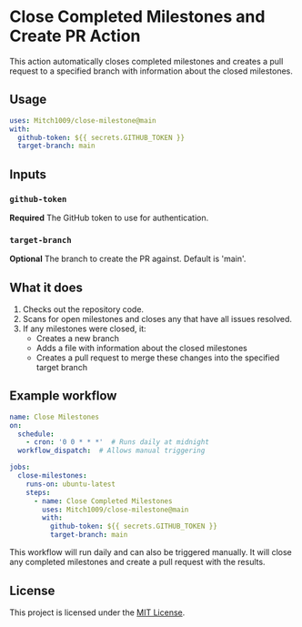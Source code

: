# Close Completed Milestones and Create PR Action

This action automatically closes completed milestones and creates a pull request to a specified branch with information about the closed milestones.

## Usage

```yaml
uses: Mitch1009/close-milestone@main
with:
  github-token: ${{ secrets.GITHUB_TOKEN }}
  target-branch: main
```

## Inputs

### `github-token`

**Required** The GitHub token to use for authentication.

### `target-branch`

**Optional** The branch to create the PR against. Default is 'main'.

## What it does

1. Checks out the repository code.
2. Scans for open milestones and closes any that have all issues resolved.
3. If any milestones were closed, it:
   - Creates a new branch
   - Adds a file with information about the closed milestones
   - Creates a pull request to merge these changes into the specified target branch

## Example workflow

```yaml
name: Close Milestones
on:
  schedule:
    - cron: '0 0 * * *'  # Runs daily at midnight
  workflow_dispatch:  # Allows manual triggering

jobs:
  close-milestones:
    runs-on: ubuntu-latest
    steps:
      - name: Close Completed Milestones
        uses: Mitch1009/close-milestone@main
        with:
          github-token: ${{ secrets.GITHUB_TOKEN }}
          target-branch: main
```

This workflow will run daily and can also be triggered manually. It will close any completed milestones and create a pull request with the results.

## License

This project is licensed under the [MIT License](LICENSE).
